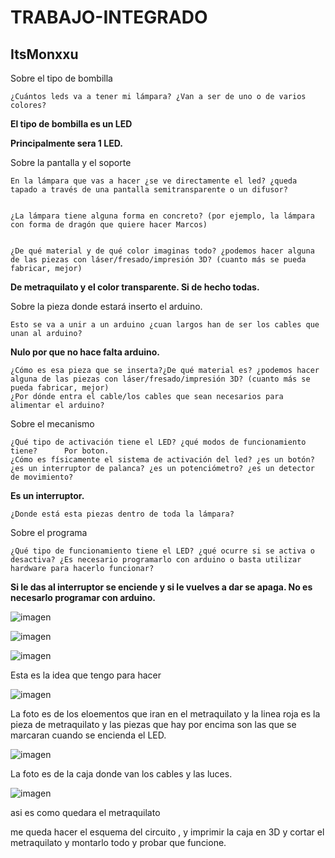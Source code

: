 # TRABAJO-INTEGRADO
## ItsMonxxu


Sobre el tipo de bombilla

    ¿Cuántos leds va a tener mi lámpara? ¿Van a ser de uno o de varios colores?
    
   **El tipo de bombilla es un LED**
    
   **Principalmente sera 1 LED.**
    

Sobre la pantalla y el soporte

    En la lámpara que vas a hacer ¿se ve directamente el led? ¿queda tapado a través de una pantalla semitransparente o un difusor?
    
    
    ¿La lámpara tiene alguna forma en concreto? (por ejemplo, la lámpara con forma de dragón que quiere hacer Marcos)
    
    
    ¿De qué material y de qué color imaginas todo? ¿podemos hacer alguna de las piezas con láser/fresado/impresión 3D? (cuanto más se pueda fabricar, mejor)
    
   **De metraquilato y el color transparente. Si de hecho todas.**
   

Sobre la pieza donde estará inserto el arduino.

    Esto se va a unir a un arduino ¿cuan largos han de ser los cables que unan al arduino?   
    
   **Nulo por que no hace falta arduino.**
    
    ¿Cómo es esa pieza que se inserta?¿De qué material es? ¿podemos hacer alguna de las piezas con láser/fresado/impresión 3D? (cuanto más se pueda fabricar, mejor)
    ¿Por dónde entra el cable/los cables que sean necesarios para alimentar el arduino?

Sobre el mecanismo

    ¿Qué tipo de activación tiene el LED? ¿qué modos de funcionamiento tiene?      Por boton.
    ¿Cómo es físicamente el sistema de activación del led? ¿es un botón? ¿es un interruptor de palanca? ¿es un potenciómetro? ¿es un detector de movimiento?          
  
  **Es un  interruptor.**
    
    ¿Donde está esta piezas dentro de toda la lámpara?

Sobre el programa

    ¿Qué tipo de funcionamiento tiene el LED? ¿qué ocurre si se activa o desactiva? ¿Es necesario programarlo con arduino o basta utilizar hardware para hacerlo funcionar?
   
   **Si le das al interruptor se enciende y si le vuelves a dar se apaga. No es necesarlo programar con arduino.**
   
   ![imagen](https://user-images.githubusercontent.com/78345639/116237758-ebd16600-a760-11eb-9c64-ff439ffb714e.png)

   ![imagen](https://user-images.githubusercontent.com/78345639/116237890-099ecb00-a761-11eb-96f2-8df59f18a7d2.png)
   
   ![imagen](https://user-images.githubusercontent.com/78345639/116238238-68644480-a761-11eb-9eaa-dddc651f2877.png)
   
   Esta es la idea que tengo para hacer

![imagen](https://user-images.githubusercontent.com/78345639/116392974-62359d00-a821-11eb-8ee6-ae67ac29ad02.png)

La foto es de los eloementos que iran en el metraquilato y la linea roja es la pieza de metraquilato y las piezas que hay por encima son las que se marcaran cuando se encienda el LED.

![imagen](https://user-images.githubusercontent.com/78345639/116525492-dc752880-a8d8-11eb-954d-39ff0e9d305a.png)

La foto es de la caja donde van los cables y las luces.

![imagen](https://user-images.githubusercontent.com/78345639/116533301-822c9580-a8e1-11eb-8b8b-69435639d6f5.png)

asi es como quedara el metraquilato

me queda hacer el esquema del circuito , y imprimir la caja en 3D y cortar el metraquilato y montarlo todo y probar que funcione.
